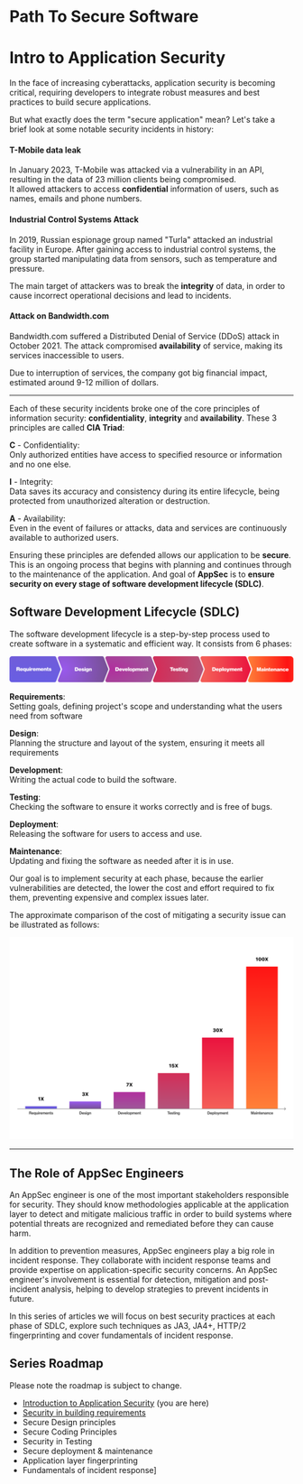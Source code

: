 # Path To Secure Software
# Intro to Application Security

In the face of increasing cyberattacks, application security is becoming critical, requiring developers to integrate robust measures and best practices to build secure applications.

But what exactly does the term "secure application" mean?
Let's take a brief look at some notable security incidents in history:

#### T-Mobile data leak
In January 2023, T-Mobile was attacked via a vulnerability in an API, resulting in the data of 23 million clients being compromised.\
It allowed attackers to access **confidential** information of users, such as names, emails and phone numbers.

#### Industrial Control Systems Attack
In 2019, Russian espionage group named "Turla" attacked an industrial facility in Europe. After gaining access to industrial control systems, the group started manipulating data from sensors, such as temperature and pressure.

The main target of attackers was to break the **integrity** of data, in order to cause incorrect operational decisions and lead to incidents.

#### Attack on Bandwidth.com
Bandwidth.com suffered a Distributed Denial of Service (DDoS) attack in October 2021. The attack compromised **availability** of service, making its services inaccessible to users.

Due to interruption of services, the company got big financial impact, estimated around 9-12 million of dollars.
___
Each of these security incidents broke one of the core principles of information security: **confidentiality**, **integrity** and **availability**.
These 3 principles are called **CIA Triad**:

**C** - Confidentiality:\
Only authorized entities have access to specified resource or information and no one else.

**I** - Integrity:\
Data saves its accuracy and consistency during its entire lifecycle, being protected from unauthorized alteration or destruction.

**A** - Availability:\
Even in the event of failures or attacks, data and services are continuously available to authorized users.

Ensuring these principles are defended allows our application to be **secure**. This is an ongoing process that begins with planning and continues through to the maintenance of the application.
And goal of **AppSec** is to **ensure security on every stage of software development lifecycle (SDLC)**.

## Software Development Lifecycle (SDLC)
The software development lifecycle is a step-by-step process used to create software in a systematic and efficient way.
It consists from 6 phases:

![](assets/sdlc.png)

**Requirements**:\
Setting goals, defining project's scope and understanding what the users need from software

**Design**:\
Planning the structure and layout of the system, ensuring it meets all requirements

**Development**:\
Writing the actual code to build the software.

**Testing**:\
Checking the software to ensure it works correctly and is free of bugs.

**Deployment**:\
Releasing the software for users to access and use.

**Maintenance**:\
Updating and fixing the software as needed after it is in use.

Our goal is to implement security at each phase, because the earlier vulnerabilities are detected, the lower the cost and effort required to fix them, preventing expensive and complex issues later.

The approximate comparison of the cost of mitigating a security issue can be illustrated as follows:

![](assets/cost.png)
___
## The Role of AppSec Engineers
An AppSec engineer is one of the most important stakeholders responsible for security. They should know methodologies applicable at the application layer to detect and mitigate malicious traffic in order to build systems where potential threats are recognized and remediated before they can cause harm.

In addition to prevention measures, AppSec engineers play a big role in incident response. They collaborate with incident response teams and provide expertise on application-specific security concerns. An AppSec engineer's involvement is essential for detection, mitigation and post-incident analysis, helping to develop strategies to prevent incidents in future.

In this series of articles we will focus on best security practices at each phase of SDLC, explore such techniques as JA3, JA4+, HTTP/2 fingerprinting and cover fundamentals of incident response.

## Series Roadmap
Please note the roadmap is subject to change.
- [Introduction to Application Security]() (you are here)
- [Security in building requirements](secure_requirements.md)
- Secure Design principles
- Secure Coding Principles
- Security in Testing
- Secure deployment & maintenance
- Application layer fingerprinting
- Fundamentals of incident response]
